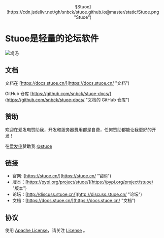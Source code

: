 <div style="text-align: center;">![Stuoe](https://cdn.jsdelivr.net/gh/snbck/stuoe.github.io@master/static/Stuoe.png "Stuoe")</div>

# Stuoe是轻量的论坛软件

![鸡汤](https://cdn.jsdelivr.net/gh/stuoe/stuoe@master/stuoe-post.png "鸡汤")

## 文档
文档在 [https://docs.stuoe.cn/](https://docs.stuoe.cn/ "文档")

GitHub 仓库 [https://github.com/snbck/stuoe-docs/](https://github.com/snbck/stuoe-docs/ "文档的 GitHub 仓库")


## 赞助
欢迎在爱发电赞助我，开发和服务器费用都是自费，任何赞助都能让我更好的开发！

在[爱发电](http://afdian.net/)赞助我  [@stuoe](http://afdian.net/@stuoe)


## 链接

* 官网: [https://stuoe.cn/](https://stuoe.cn/ "官网")
* 版本：[https://pypi.org/project/stuoe/](https://pypi.org/project/stuoe/ "版本")
* 论坛：[http://discuss.stuoe.cn/](http://discuss.stuoe.cn/ "论坛")
* 文档：[https://docs.stuoe.cn/](https://docs.stuoe.cn/ "文档")

## 协议
使用 [Apache License](http://www.apache.org/licenses/ "Apache License [官方网站]")，请关注 [License](https://github.com/stuoe/stuoe/blob/master/LICENSE "License [Stuoe]") 。
